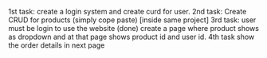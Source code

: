 1st task:
create a login system and create curd for user.
2nd task:
Create CRUD for products (simply cope paste) [inside same project]
3rd task:
user must be login to use the website (done)
create a page where product shows as dropdown
and at that page shows product id and user id.
4th task
show the order details in next page